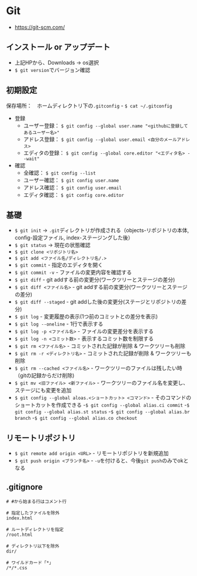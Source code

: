 # Git
- https://git-scm.com/

## インストール or アップデート
- 上記HPから、Downloads → os選択
- `$ git version`でバージョン確認

## 初期設定
保存場所：　ホームディレクトリ下の`.gitconfig` - `$ cat ~/.gitconfig`
- 登録
  - ユーザー登録： `$ git config --global user.name "<githubに登録してあるユーザー名>"`
  - アドレス登録： `$ git config --global user.email <自分のメールアドレス>`
  - エディタの登録： `$ git config --global core.editor "<エディタ名> --wait"`  
- 確認
  - 全確認： `$ git config --list`
  - ユーザー確認： `$ git config user.name`
  - アドレス確認： `$ git config user.email`
  - エディタ確認： `$ git config core.editor`

## 基礎
  - `$ git init` → `.git`ディレクトリが作成される（objects-リポジトリの本体, config-設定ファイル, index-ステージングした後）
  - `$ git status` → 現在の状態確認
  - `$ git clone <リポジトリ名>`
  - `$ git add <ファイル名/ディレクトリ名/.>`
  - `$ git commit` - 指定のエディタを開く
  - `$ git commit -v` - ファイルの変更内容を確認する
  - `$ git diff` - git addする前の変更分(ワークツリーとステージの差分)
  - `$ git diff <ファイル名>` - git addする前の変更分(ワークツリーとステージの差分)
  - `$ git diff --staged` - git addした後の変更分(ステージとリポジトリの差分)
  - `$ git log` - 変更履歴の表示(1つ前のコミットとの差分を表示)
  - `$ git log --oneline` - 1行で表示する
  - `$ git log -p <ファイル名>` - ファイルの変更差分を表示する
  - `$ git log -n <コミット数>` - 表示するコミット数を制限する
  - `$ git rm <ファイル名>` - コミットされた記録が削除 & ワークツリーも削除
  - `$ git rm -r <ディレクトリ名>` - コミットされた記録が削除 & ワークツリーも削除
  - `$ git rm --cached <ファイル名>` - ワークツリーのファイルは残したい時（gitの記録からだけ削除)
  - `$ git mv <旧ファイル> <新ファイル>` - ワークツリーのファイル名を変更し、ステージにも変更を追加
  - `$ git config --global aloas.<ショートカット> <コマンド>` - そのコマンドのショートカットを作成できる
    -`$ git config --global alias.ci commit`
    -`$ git config --global alias.st status`
    -`$ git config --global alias.br branch`
    -`$ git config --global alias.co checkout`

## リモートリポジトリ
  - `$ git remote add origin <URL>` - リモートリポジトリを新規追加
  - `$ git push origin <ブランチ名>` - `-u`を付けると、今後`git push`のみでokとなる
  
## .gitignore
  ```.gitignore
  # #から始まる行はコメント行
  
  # 指定したファイルを除外
  index.html
  
  # ルートディレクトリを指定
  /root.html
  
  # ディレクトリ以下を除外
  dir/
  
  # ワイルドカード「*」
  /*/*.css
  ```
